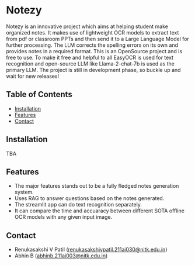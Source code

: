 # Notezy

Notezy is an innovative project which aims at helping student make organized notes. It makes use of lightweight OCR models to extract text from pdf or classroom PPTs and then send it to a Large Language Model
for further processing. The LLM corrects the spelling errors on its own and provides notes in a required format. This is an OpenSource project and is free to use. To make it free and helpful to all EasyOCR is 
used for text recognition and open-source LLM like Llama-2-chat-7b is used as the primary LLM. The project is still in development phase, so buckle up and wait for new releases!

## Table of Contents

- [Installation](#installation)
- [Features](#features)
- [Contact](#contact)

## Installation

TBA

## Features

- The major features stands out to be a fully fledged notes generation system.
- Uses RAG to answer questions based on the notes generated.
- The streamlit app can do text recognition separately.
- It can compare the time and accuaracy between different SOTA offline OCR models with any given input image.


## Contact

- Renukasakshi V Patil (renukasakshivpatil.211ai030@nitk.edu.in)
- Abhin B (abhinb.211ai003@nitk.edu.in)
